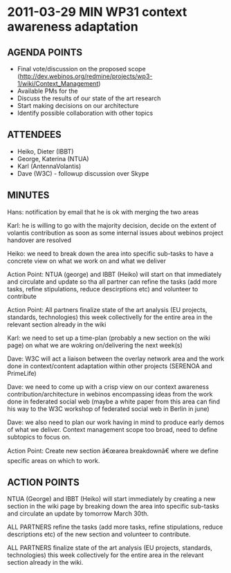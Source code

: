 2011-03-29 MIN WP31 context awareness adaptation
================================================

AGENDA POINTS
-------------

-   Final vote/discussion on the proposed scope (http://dev.webinos.org/redmine/projects/wp3-1/wiki/Context_Management)
-   Available PMs for the
-   Discuss the results of our state of the art research
-   Start making decisions on our architecture
-   Identify possible collaboration with other topics

ATTENDEES
---------

-   Heiko, Dieter (IBBT)
-   George, Katerina (NTUA)
-   Karl (AntennaVolantis)
-   Dave (W3C) - followup discussion over Skype

MINUTES
-------

Hans: notification by email that he is ok with merging the two areas

Karl: he is willing to go with the majority decision, decide on the extent of volantis contribution as soon as some internal issues about webinos project handover are resolved

Heiko: we need to break down the area into specific sub-tasks to have a concrete view on what we work on and what we deliver

Action Point: NTUA (george) and IBBT (Heiko) will start on that immediately and circulate and update so tha all partner can refine the tasks (add more tasks, refine stipulations, reduce descirptions etc) and volunteer to contribute

Action Point: All partners finalize state of the art analysis (EU projects, standards, technologies) this week collectivelly for the entire area in the relevant section already in the wiki

Karl: we need to set up a time-plan (probably a new section on the wiki page) on what we are wokring on/delivering the next week(s)

Dave: W3C will act a liaison between the overlay network area and the work done in context/content adaptation within other projects (SERENOA and PrimeLife)

Dave: we need to come up with a crisp view on our context awareness contribution/architecture in webinos encompassing ideas from the work done in federated social web (maybe a white paper from this area can find his way to the W3C workshop of federated social web in Berlin in june)

Dave: we also need to plan our work having in mind to produce early demos of what we deliver. Context management scope too broad, need to define subtopics to focus on.

Action Point: Create new section â€œarea breakdownâ€ where we define specific areas on which to work.

ACTION POINTS
-------------

NTUA (George) and IBBT (Heiko) will start immediately by creating a new section in the wiki page by breaking down the area into specific sub-tasks and circulate an update by tomorrow March 30th.

ALL PARTNERS refine the tasks (add more tasks, refine stipulations, reduce descriptions etc) of the new section and volunteer to contribute.

ALL PARTNERS finalize state of the art analysis (EU projects, standards, technologies) this week collectively for the entire area in the relevant section already in the wiki.

